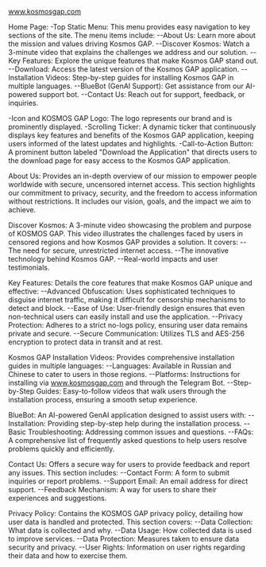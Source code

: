 www.kosmosgap.com

Home Page:
-Top Static Menu: This menu provides easy navigation to key sections of the site. The menu items include:
--About Us: Learn more about the mission and values driving Kosmos GAP.
--Discover Kosmos: Watch a 3-minute video that explains the challenges we address and our solution.
--Key Features: Explore the unique features that make Kosmos GAP stand out.
--Download: Access the latest version of the Kosmos GAP application.
--Installation Videos: Step-by-step guides for installing Kosmos GAP in multiple languages.
--BlueBot (GenAI Support): Get assistance from our AI-powered support bot.
--Contact Us: Reach out for support, feedback, or inquiries.

-Icon and KOSMOS GAP Logo: The logo represents our brand and is prominently displayed.
-Scrolling Ticker: A dynamic ticker that continuously displays key features and benefits of the Kosmos GAP application, keeping users informed of the latest updates and highlights.
-Call-to-Action Button: A prominent button labeled "Download the Application" that directs users to the download page for easy access to the Kosmos GAP application.


About Us:
Provides an in-depth overview of our mission to empower people worldwide with secure, uncensored internet access. This section highlights our commitment to privacy, security, and the freedom to access information without restrictions. It includes our vision, goals, and the impact we aim to achieve.

Discover Kosmos:
A 3-minute video showcasing the problem and purpose of KOSMOS GAP. This video illustrates the challenges faced by users in censored regions and how Kosmos GAP provides a solution. It covers:
--The need for secure, unrestricted internet access.
--The innovative technology behind Kosmos GAP.
--Real-world impacts and user testimonials.


Key Features:
Details the core features that make Kosmos GAP unique and effective:
--Advanced Obfuscation: Uses sophisticated techniques to disguise internet traffic, making it difficult for censorship mechanisms to detect and block.
--Ease of Use: User-friendly design ensures that even non-technical users can easily install and use the application.
--Privacy Protection: Adheres to a strict no-logs policy, ensuring user data remains private and secure.
--Secure Communication: Utilizes TLS and AES-256 encryption to protect data in transit and at rest.


Kosmos GAP Installation Videos:
Provides comprehensive installation guides in multiple languages:
--Languages: Available in Russian and Chinese to cater to users in those regions.
--Platforms: Instructions for installing via www.kosmosgap.com and through the Telegram Bot.
--Step-by-Step Guides: Easy-to-follow videos that walk users through the installation process, ensuring a smooth setup experience.


BlueBot:
An AI-powered GenAI application designed to assist users with:
--Installation: Providing step-by-step help during the installation process.
--Basic Troubleshooting: Addressing common issues and questions.
--FAQs: A comprehensive list of frequently asked questions to help users resolve problems quickly and efficiently.


Contact Us:
Offers a secure way for users to provide feedback and report any issues. This section includes:
--Contact Form: A form to submit inquiries or report problems.
--Support Email: An email address for direct support.
--Feedback Mechanism: A way for users to share their experiences and suggestions.


Privacy Policy:
Contains the KOSMOS GAP privacy policy, detailing how user data is handled and protected. This section covers:
--Data Collection: What data is collected and why.
--Data Usage: How collected data is used to improve services.
--Data Protection: Measures taken to ensure data security and privacy.
--User Rights: Information on user rights regarding their data and how to exercise them.